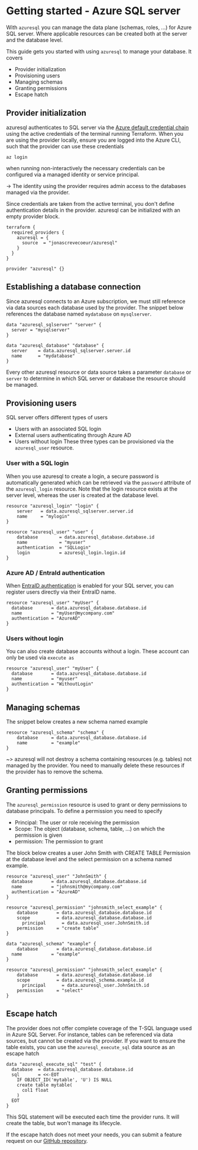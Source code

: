 # Getting started - Azure SQL server

With `azuresql` you can manage the data plane (schemas, roles, ...) for Azure SQL server. Where applicable resources can be created both at the server and the database level.

This guide gets you started with using `azuresql` to manage your database. It covers
* Provider initialization
* Provisioning users
* Managing schemas
* Granting permissions
* Escape hatch

## Provider initialization
azuresql authenticates to SQL server via the  [Azure default credential chain](https://microsoft.github.io/spring-cloud-azure/4.0.0-beta.3/4.0.0-beta.3/reference/html/authentication.html) using the active credentials of the terminal running Terraform. 
When you are using the provider locally, ensure you are logged into the Azure CLI, such that the provider can use these credentials
```
az login
```
when running non-interactively the necessary credentials can be configured via a managed identity or service principal. 

-> The identity using the provider requires admin access to the databases managed via the provider.

Since credentials are taken from the active terminal, you don't define authentication details in the provider. azuresql can be initialized with an empty provider block. 
```
terraform {
  required_providers {
    azuresql = {
      source  = "jonascrevecoeur/azuresql"
    }
  }
}

provider "azuresql" {}
```

## Establishing a database connection
Since azuresql connects to an Azure subscription, we must still reference via data sources each database used by the provider. The snippet below references the database named `mydatabase` on `mysqlserver`. 

```
data "azuresql_sqlserver" "server" {
  server = "mysqlserver"
}

data "azuresql_database" "database" {
  server    = data.azuresql_sqlserver.server.id
  name      = "mydatabase"
}
```

Every other azuresql resource or data source takes a parameter `database` or `server` to determine in which SQL server or database the resource should be managed.

## Provisioning users
SQL server offers different types of users
* Users with an associated SQL login
* External users authenticating through Azure AD
* Users without login
These three types can be provisioned via the `azuresql_user` resource.

### User with a SQL login
When you use azuresql to create a login, a secure password is automatically generated which can be retrieved via the `password` attribute of the `azuresql_login` resource. Note that the login resource exists at the server level, whereas the user is created at the database level.
```
resource "azuresql_login" "login" {
    server   = data.azuresql_sqlserver.server.id
    name     = "mylogin"
}

resource "azuresql_user" "user" {
    database        = data.azuresql_database.database.id
    name            = "myuser"
    authentication  = "SQLLogin"
    login           = azuresql_login.login.id
}
```

### Azure AD / EntraId authentication
When [EntraID authentication](https://learn.microsoft.com/en-us/azure/azure-sql/database/authentication-aad-configure?view=azuresql&tabs=azure-powershell#provision-azure-ad-admin-sql-database) is enabled for your SQL server, you can register users directly via their EntraID name. 

```
resource "azuresql_user" "myUser" {
  database       = data.azuresql_database.database.id
  name           = "myUser@mycompany.com"
  authentication = "AzureAD"
}
```

### Users without login
You can also create database accounts without a login. These account can only be used via `execute as`
```
resource "azuresql_user" "myUser" {
  database       = data.azuresql_database.database.id
  name           = "myuser"
  authentication = "WithoutLogin"
}
```

## Managing schemas

The snippet below creates a new schema named example
```
resource "azuresql_schema" "schema" {
    database     = data.azuresql_database.database.id
    name         = "example"
}
```
~> azuresql will not destroy a schema containing resources (e.g. tables) not managed by the provider. You need to manually delete these resources if the provider has to remove the schema.

## Granting permissions
The `azuresql_permission` resource is used to grant or deny permissions to database principals. To define a permission you need to specify
* Principal: The user or role receiving the permission
* Scope: The object (database, schema, table, ...) on which the permission is given
* permission: The permission to grant

The block below creates a user John Smith with CREATE TABLE Permission at the database level and the select permission on a schema named example.
```
resource "azuresql_user" "JohnSmith" {
  database       = data.azuresql_database.database.id
  name           = "johnsmith@mycompany.com"
  authentication = "AzureAD"
}

resource "azuresql_permission" "johnsmith_select_example" {
    database       = data.azuresql_database.database.id
    scope          = data.azuresql_database.database.id
	  principal      = data.azuresql_user.JohnSmith.id
    permission     = "create table"
}

data "azuresql_schema" "example" {
	database       = data.azuresql_database.database.id
  name           = "example"
}

resource "azuresql_permission" "johnsmith_select_example" {
    database       = data.azuresql_database.database.id
    scope          = data.azuresql_schema.example.id
	  principal      = data.azuresql_user.JohnSmith.id
    permission     = "select"
}
```

## Escape hatch 
The provider does not offer complete coverage of the T-SQL language used in Azure SQL Server. For instance, tables can be referenced via data sources, but cannot be created via the provider. If you want to ensure the table exists, you can use the `azuresql_execute_sql` data source as an escape hatch
```
data "azuresql_execute_sql" "test" {
  database  = data.azuresql_database.database.id
  sql       = <<-EOT
    IF OBJECT_ID('mytable', 'U') IS NULL
    create table mytable(
      col1 float
    )
  EOT
}
```

This SQL statement will be executed each time the provider runs. It will create the table, but won't manage its lifecycle. 

If the escape hatch does not meet your needs, you can submit a feature request on our [GitHub repository](https://github.com/jonascrevecoeur/terraform-provider-azuresql).


